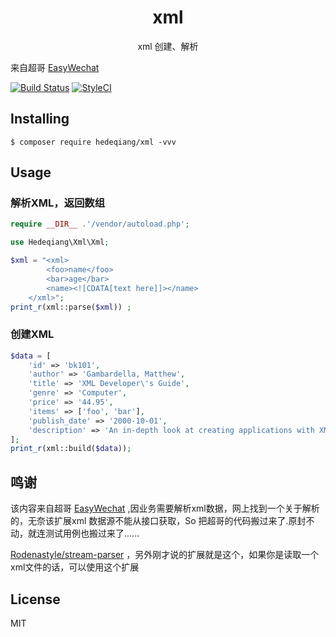 <h1 align="center"> xml </h1>

<p align="center"> xml 创建、解析 </p>

来自超哥 [EasyWechat](https://github.com/overtrue/wechat)

[![Build Status](https://travis-ci.org/hedeqiang/xml.svg?branch=master)](https://travis-ci.org/hedeqiang/xml)
[![StyleCI](https://github.styleci.io/repos/162980932/shield?branch=master)](https://github.styleci.io/repos/162980932)
## Installing

```shell
$ composer require hedeqiang/xml -vvv
```

## Usage

### 解析XML，返回数组
```php
require __DIR__ .'/vendor/autoload.php';

use Hedeqiang\Xml\Xml;

$xml = "<xml>
        <foo>name</foo>
        <bar>age</bar>
        <name><![CDATA[text here]]></name>
    </xml>";
print_r(xml::parse($xml)) ;
```
### 创建XML
```php
$data = [
    'id' => 'bk101',
    'author' => 'Gambardella, Matthew',
    'title' => 'XML Developer\'s Guide',
    'genre' => 'Computer',
    'price' => '44.95',
    'items' => ['foo', 'bar'],
    'publish_date' => '2000-10-01',
    'description' => 'An in-depth look at creating applications with XML.',
];
print_r(xml::build($data));
```

## 鸣谢
该内容来自超哥 [EasyWechat](https://github.com/overtrue/wechat) ,因业务需要解析xml数据，网上找到一个关于解析的，无奈该扩展xml 数据源不能从接口获取，So 把超哥的代码搬过来了.原封不动，就连测试用例也搬过来了......


[Rodenastyle/stream-parser](https://github.com/Rodenastyle/stream-parser)  ，另外刚才说的扩展就是这个，如果你是读取一个xml文件的话，可以使用这个扩展


## License

MIT
